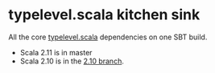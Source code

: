 # typelevel.scala kitchen sink

All the core [typelevel.scala](http://typelevel.org/) dependencies on one SBT build.


* Scala 2.11 is in master
* Scala 2.10 is in the [2.10 branch](https://github.com/d6y/typelevel-kitchensink/tree/2.10).


